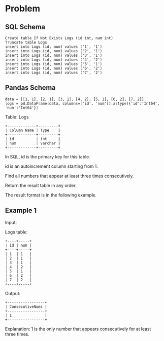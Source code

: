 # Problem

## SQL Schema

    Create table If Not Exists Logs (id int, num int)
    Truncate table Logs
    insert into Logs (id, num) values ('1', '1')
    insert into Logs (id, num) values ('2', '1')
    insert into Logs (id, num) values ('3', '1')
    insert into Logs (id, num) values ('4', '2')
    insert into Logs (id, num) values ('5', '1')
    insert into Logs (id, num) values ('6', '2')
    insert into Logs (id, num) values ('7', '2')

## Pandas Schema

    data = [[1, 1], [2, 1], [3, 1], [4, 2], [5, 1], [6, 2], [7, 2]]
    logs = pd.DataFrame(data, columns=['id', 'num']).astype({'id':'Int64', 'num':'Int64'})

Table: Logs

    +-------------+---------+
    | Column Name | Type    |
    +-------------+---------+
    | id          | int     |
    | num         | varchar |
    +-------------+---------+

In SQL, id is the primary key for this table.

id is an autoincrement column starting from 1.
 
Find all numbers that appear at least three times consecutively.

Return the result table in any order.

The result format is in the following example.

## Example 1

Input: 

Logs table:

    +----+-----+
    | id | num |
    +----+-----+
    | 1  | 1   |
    | 2  | 1   |
    | 3  | 1   |
    | 4  | 2   |
    | 5  | 1   |
    | 6  | 2   |
    | 7  | 2   |
    +----+-----+

Output: 

    +-----------------+
    | ConsecutiveNums |
    +-----------------+
    | 1               |
    +-----------------+

Explanation: 1 is the only number that appears consecutively for at least three times.
